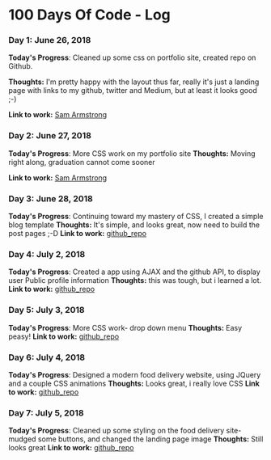 # 100 Days Of Code - Log

### Day 1: June 26, 2018 

**Today's Progress**: Cleaned up some css on portfolio site, created repo on Github.

**Thoughts:** I'm pretty happy with the layout thus far, really it's just a landing page with links to my github, twitter and Medium, but at least it looks good ;-)

**Link to work:** [Sam Armstrong](https://samarmstrong.xyz)


### Day 2: June 27, 2018 

**Today's Progress**: More CSS work on my portfolio site
**Thoughts:** Moving right along, graduation cannot come sooner

**Link to work:** [Sam Armstrong](https://samarmstrong.xyz)

### Day 3: June 28, 2018 

**Today's Progress**: Continuing toward my mastery of CSS, I created a simple blog template
**Thoughts:** It's simple, and looks great, now need to build the post pages ;-D
**Link to work:** [github_repo](https://github.com/thirddeck/samfm)


### Day 4: July 2, 2018 

**Today's Progress**: Created a app using AJAX and the github API, to display user Public profile information
**Thoughts:** this was tough, but i learned a lot.
**Link to work:** [github_repo](https://github.com/thirddeck/profilefinder)

### Day 5: July 3, 2018 

**Today's Progress**: More CSS work- drop down menu
**Thoughts:** Easy peasy!
**Link to work:** [github_repo](https://github.com/thirddeck/CSS3_Dropdown_Menu)


### Day 6: July 4, 2018 

**Today's Progress**: Designed a modern food delivery website, using JQuery and a couple CSS animations
**Thoughts:** Looks great, i really love CSS
**Link to work:** [github_repo](https://github.com/thirddeck/omnifood)


### Day 7: July 5, 2018 

**Today's Progress**: Cleaned up some styling on the food delivery site- mudged some buttons, and changed the landing page image
**Thoughts:** Still looks great
**Link to work:** [github_repo](https://github.com/thirddeck/omnifood)
